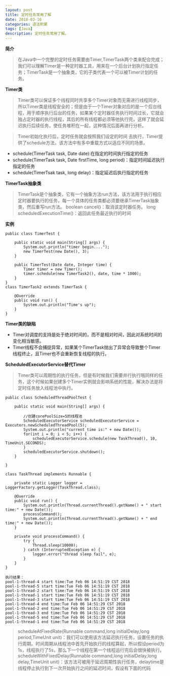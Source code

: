 ```yaml
---
layout: post
title: 定时任务常用了解
date: 2018-03-16
categories: 语法积累
tags: [Java]
description: 定时任务常用了解。
---
```


**简介**
>在Java中一个完整的定时任务需要由Timer,TimerTask两个类来配合完成；我们可以理解Timer是一种定时器工具，用来在一个后台计划执行指定任务；TimerTask是一个抽象类，它的子类代表一个可以被Timer计划的任务。

**Timer类**
>Timer类可以保证多个线程同时共享多个Timer对象而无需进行线程同步，所以Timer类是线程安全的；但是由于一个Timer对象对应的是一个后台线程，用于顺序执行后台的任务，如果某个定时器任务执行时间过长，它就会独占定时器的执行线程，其后的所有线程都必须等他执行完，这样了就会延迟执行后续任务，使任务堆积在一起，这种情况后面再进行分析。

> Timer初始化执行后，定时任务就会按照我们设定的时间 去执行，Timer提供了schedule方法，该方法中有多中重载方式以适应不同的场景。

- schedule(TimerTask task, Date date):在指定的时间执行指定的任务
- schedule(TimerTask task, Date firstTime, long period)：指定时间延迟执行指定的任务
- schedule(TimerTsak task, long delay)：指定延迟后执行指定的任务

**TimerTask抽象类**
>TimerTask是个抽象类，它有一个抽象方法run方法，该方法用于执行相应定时器要执行的任务，每一个具体的任务类都必须要继承TimerTask抽象类，然后重写run方法。
boolean cancel()：取消该定时器任务。
long scheduledExecutionTime()：返回此任务最近执行的时间

**实例**
```
public class TimerTest {

    public static void main(String[] args) {
        System.out.println("timer begin....");
        new TimerTest(new Date(), 3);
    }
    
    public TimerTest(Date date, Integer time) {
        Timer timer = new Timer();
        timer.schedule(new TimerTask2(), date, time * 1000);
    }
}
class TimerTask2 extends TimerTask {

    @Override
    public void run() {
        System.out.println("Time's up");
    }
}
```

**Timer类的缺陷**

- Timer对调度的支持是处于绝对时间的，而不是相对时间，因此对系统时间的变化相当敏感。  
- Timer线程不会捕捉异常，如果某个TimerTask抛出了异常会导致整个Timer线程终止，且Timer也不会重新恢复线程的执行。

**ScheduledExecutorService替代Timer**
>Timer类可以周期性的执行任务，但是有时候我们需要并行执行哦同样的任务，这个时候如果创建多个Timer实例就会影响系统的性能，解决办法是将定时任务放入线程池中执行。

```
public class ScheduledThreadPoolTest {

    public static void main(String[] args) {

        //创建corePoolSize=5的线程池
        ScheduledExecutorService scheduledExecutorService = Executors.newScheduledThreadPool(5);
        System.out.println("current time is:" + new Date());
        for(int i = 0; i < 5; i++) {
            scheduledExecutorService.schedule(new TaskThread(), 10, TimeUnit.SECONDS);
        }
        scheduledExecutorService.shutdown();
    }

}

class TaskThread implements Runnable {

    private static Logger logger = LoggerFactory.getLogger(TaskThread.class);

    @Override
    public void run() {
        System.out.println(Thread.currentThread().getName() + " start time:" + new Date());
        processCommand();
        System.out.println(Thread.currentThread().getName() + " end time:" + new Date());
    }

    private void processCommand() {
        try {
            Thread.sleep(10000);
        } catch (InterruptedException e) {
            logger.error("thread sleep fail", e);
        }
    }
}

执行结果：
pool-1-thread-4 start time:Tue Feb 06 14:51:19 CST 2018
pool-1-thread-5 start time:Tue Feb 06 14:51:19 CST 2018
pool-1-thread-2 start time:Tue Feb 06 14:51:19 CST 2018
pool-1-thread-1 start time:Tue Feb 06 14:51:19 CST 2018
pool-1-thread-3 start time:Tue Feb 06 14:51:19 CST 2018
pool-1-thread-4 end time:Tue Feb 06 14:51:29 CST 2018
pool-1-thread-2 end time:Tue Feb 06 14:51:29 CST 2018
pool-1-thread-3 end time:Tue Feb 06 14:51:29 CST 2018
pool-1-thread-5 end time:Tue Feb 06 14:51:29 CST 2018
pool-1-thread-1 end time:Tue Feb 06 14:51:29 CST 2018
```

>scheduleAtFixedRate(Runnable command,long initialDelay,long period,TimeUnit unit)：我们可以使用该方法延迟执行任务，设置任务的执行周期。时间周期从线程池中首先开始执行的线程算起，所以假设period为1s，线程执行了5s，那么下一个线程在第一个线程运行完后会很快被执行。
scheduleWithFixedDelay(Runnable command,long initialDelay,long delay,TimeUnit unit)：该方法可被用于延迟周期性执行任务，delaytime是线程停止执行到下一次开始执行之间的延迟时间，假设有下面的代码